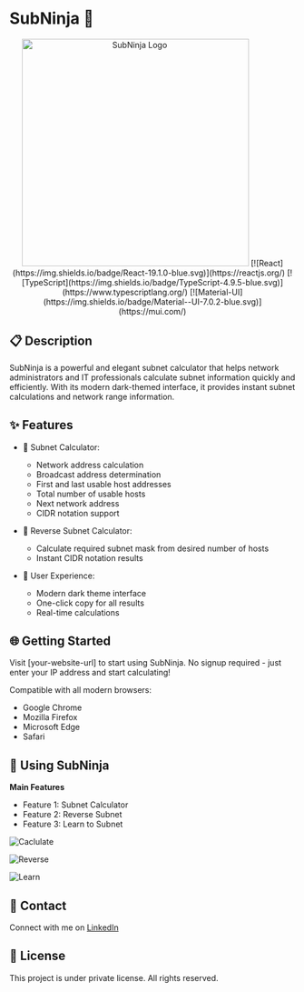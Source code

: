 # SubNinja 🥷

<div align="center">
  <img src="https://github.com/user-attachments/assets/128bcd89-d004-442c-a3ed-4b0ce88105f2" alt="SubNinja Logo" width="400">
  [![React](https://img.shields.io/badge/React-19.1.0-blue.svg)](https://reactjs.org/)
  [![TypeScript](https://img.shields.io/badge/TypeScript-4.9.5-blue.svg)](https://www.typescriptlang.org/)
  [![Material-UI](https://img.shields.io/badge/Material--UI-7.0.2-blue.svg)](https://mui.com/)
</div>



## 📋 Description

SubNinja is a powerful and elegant subnet calculator that helps network administrators and IT professionals calculate subnet information quickly and efficiently. With its modern dark-themed interface, it provides instant subnet calculations and network range information.

## ✨ Features

- 🧮 Subnet Calculator:
  - Network address calculation
  - Broadcast address determination
  - First and last usable host addresses
  - Total number of usable hosts
  - Next network address
  - CIDR notation support

- 🔄 Reverse Subnet Calculator:
  - Calculate required subnet mask from desired number of hosts
  - Instant CIDR notation results

- 🎨 User Experience:
  - Modern dark theme interface
  - One-click copy for all results
  - Real-time calculations 

## 🌐 Getting Started

Visit [your-website-url] to start using SubNinja. No signup required - just enter your IP address and start calculating!

Compatible with all modern browsers:
- Google Chrome
- Mozilla Firefox
- Microsoft Edge
- Safari

## 📱 Using SubNinja


   **Main Features**
   - Feature 1: Subnet Calculator
   - Feature 2: Reverse Subnet
   - Feature 3: Learn to Subnet

![Caclulate](https://github.com/user-attachments/assets/07ddf998-14ba-44a4-bd63-75b7fa0114ad)

![Reverse](https://github.com/user-attachments/assets/fd84eb2d-700b-4e0a-85f0-68fe219e1874)

![Learn](https://github.com/user-attachments/assets/6059354a-17c0-463f-b776-34db3a769435)



## 👤 Contact

Connect with me on [LinkedIn](www.linkedin.com/in/amine-el-baraka-0b8973290)

## 📝 License

This project is under private license. All rights reserved.


